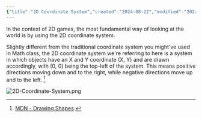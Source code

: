 ```yaml
---
{"title":"2D Coordinate System","created":"2024-08-22","modified":"2024-09-13","dg-publish":true,"permalink":"/40-development/game-programming/coordinate-system/","dgPassFrontmatter":true,"updated":"2024-09-13"}
---
```



In the context of 2D games, the most fundamental way of looking at the world is by using the 2D coordinate system.

Slightly different from the traditional coordinate system you might've used in Math class, the 2D coordinate system we're referring to here is a system in which objects have an X and Y coordinate (X, Y) and are drawn accordingly, with (0, 0) being the top-left of the system. This means positive directions moving down and to the right, while negative directions move up and to the left. [^1]

![2D-Coordinate-System.png](/img/user/00%20System/Assets/2D-Coordinate-System.png)

[^1]: [MDN - Drawing Shapes](https://developer.mozilla.org/en-US/docs/Web/API/Canvas_API/Tutorial/Drawing_shapes).
